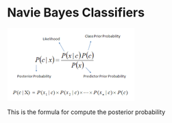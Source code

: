 # Navie Bayes Classifiers

![formula](./formula.png)

This is the formula for compute the posterior probability